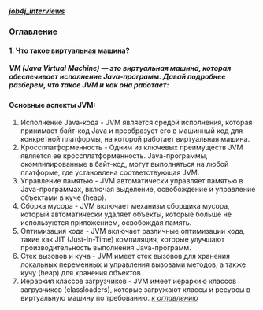 ##### [job4j_interviews](https://github.com/shaporen/job4j_interviews/blob/main/README.md)
### Оглавление
#### **1. Что такое виртуальная машина?**
##### VM (Java Virtual Machine) — это виртуальная машина, которая обеспечивает исполнение Java-программ. Давай подробнее разберем, что такое JVM и как она работает:

#### Основные аспекты JVM:

1. Исполнение Java-кода - JVM является средой исполнения, которая принимает байт-код Java и преобразует его в машинный код для конкретной платформы, на которой работает виртуальная машина.
2. Кроссплатформенность - Одним из ключевых преимуществ JVM является ее кроссплатформенность. Java-программы, скомпилированные в байт-код, могут выполняться на любой платформе, где установлена соответствующая JVM.
3. Управление памятью - JVM автоматически управляет памятью в Java-программах, включая выделение, освобождение и управление объектами в куче (heap).
4. Сборка мусора - JVM включает механизм сборщика мусора, который автоматически удаляет объекты, которые больше не используются приложением, освобождая память.
5. Оптимизация кода - JVM включает различные оптимизации кода, такие как JIT (Just-In-Time) компиляция, которые улучшают производительность выполнения Java-программ.
6. Стек вызовов и куча - JVM имеет стек вызовов для хранения локальных переменных и управления вызовами методов, а также кучу (heap) для хранения объектов.
7. Иерархия классов загрузчиков - JVM имеет иерархию классов загрузчиков (classloaders), которые загружают классы и ресурсы в виртуальную машину по требованию.
[_к оглавлению_](#Оглавление)
